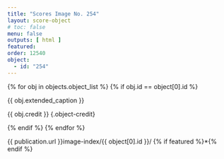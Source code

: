 ```yaml
---
title: "Scores Image No. 254"
layout: score-object
# toc: false
menu: false
outputs: [ html ]
featured: 
order: 12540
object:
  - id: "254"
---
```


{% for obj in objects.object_list %}
{% if obj.id == object[0].id %}

{{ obj.extended_caption }}

{{ obj.credit }} {.object-credit}

{% endif %}
{% endfor %}

<div class="object-credit object-url is-print-only">

{{ publication.url }}image-index/{{ object[0].id }}/ {% if featured %}*{% endif %}

</div>

